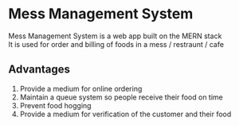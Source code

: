 # Mess Management System

Mess Management System is a web app built on the MERN stack<br>
It is used for order and billing of foods in a mess / restraunt / cafe<br>

## Advantages 

1. Provide a medium for online ordering
2. Maintain a queue system so people receive their food on time
3. Prevent food hogging 
4. Provide a medium for verification of the customer and their food
